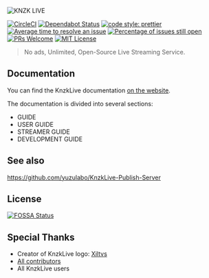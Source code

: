 ![KNZK LIVE](https://user-images.githubusercontent.com/38746192/54084345-d1668380-4372-11e9-96b9-42361b974953.gif)

[![CircleCI](https://circleci.com/gh/KnzkDev/KnzkLive.svg?style=svg)](https://circleci.com/gh/KnzkDev/KnzkLive)
[![Dependabot Status](https://api.dependabot.com/badges/status?host=github&repo=KnzkDev/KnzkLive)](https://dependabot.com)
[![code style: prettier](https://badgen.net/badge/code%20style/prettier/pink)](https://github.com/prettier/prettier)
[![Average time to resolve an issue](https://isitmaintained.com/badge/resolution/KnzkDev/KnzkLive.svg)](https://isitmaintained.com/project/KnzkDev/KnzkLive 'Average time to resolve an issue')
[![Percentage of issues still open](https://isitmaintained.com/badge/open/KnzkDev/KnzkLive.svg)](https://isitmaintained.com/project/KnzkDev/KnzkLive 'Percentage of issues still open')
[![PRs Welcome](https://badgen.net/badge/PRs/welcome/green)](https://github.com/KnzkDev/KnzkLive/pulls)
[![MIT License](https://badgen.net/badge/license/MPL-2.0/blue)](LICENSE)

> No ads, Unlimited, Open-Source Live Streaming Service.

## Documentation

You can find the KnzkLive documentation [on the website](https://knzklive-docs.knzk.me).

The documentation is divided into several sections:

- GUIDE
- USER GUIDE
- STREAMER GUIDE
- DEVELOPMENT GUIDE

## See also

https://github.com/yuzulabo/KnzkLive-Publish-Server

## License

[![FOSSA Status](https://app.fossa.io/api/projects/custom%2B5332%2Fgit%40github.com%3AKnzkDev%2FKnzkLive.git.svg?type=large)](https://app.fossa.io/projects/custom%2B5332%2Fgit%40github.com%3AKnzkDev%2FKnzkLive.git?ref=badge_large)

## Special Thanks

- Creator of KnzkLive logo: [Xiltvs](https://pawoo.net/@Xiltvs)
- [All contributors](https://github.com/KnzkDev/KnzkLive/graphs/contributors)
- All KnzkLive users
